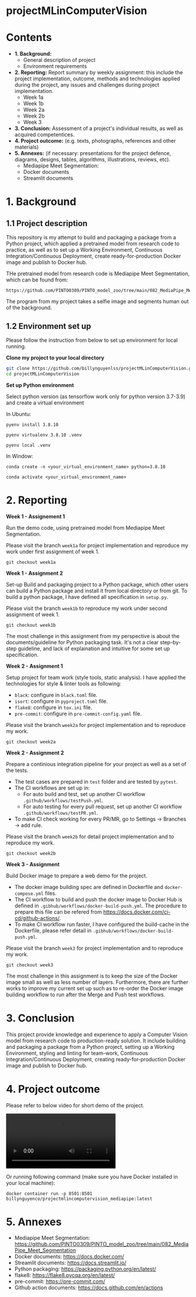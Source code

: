 # projectMLinComputerVision

# Contents

- **1. Background:**
    * General description of project
    * Environment requirements
- **2. Reporting:** Report summary by weekly assignment: this include the project implementation, outcome, methods and technologies applied during the project, any issues and challenges during project implementation.
    * Week 1a
    * Week 1b
    * Week 2a
    * Week 2b
    * Week 3
- **3. Conclusion:** Assessment of a project's individual results, as well as acquired competentices.
- **4. Project outcome:** (e.g. texts, photographs, references and other materials)
- **5. Annexes:**
(if necessary: presentations for the project defence, diagrams, designs, tables, algorithms, illustrations, reviews, etc).
    - Mediapipe Meet Segmentation:
    - Docker documents
    - Streamlit documents

# 1. Background

## 1.1 Project description

This repository is my attempt to build and packaging a package from a Python project, which applied a pretrained model from research code to practice, as well as to set up a Working Environment, Continuous Integration/Continuous Deployment, create ready-for-production Docker image and publish to Docker hub.

THe pretrained model from research code is Mediapipe Meet Segmentation, which can be found from:

```
https://github.com/PINTO0309/PINTO_model_zoo/tree/main/082_MediaPipe_Meet_Segmentation
```
The program from my project takes a selfie image and segments human out of the background.

## 1.2 Environment set up

Please follow the instruction from below to set up environment for local running.

**Clone my project to your local directory**

```bash
git clone https://github.com/billynguyenlss/projectMLinComputerVision.git
cd projectMLinComputerVision
```

**Set up Python environment**

Select python version (as tensorflow work only for python version 3.7-3.9) and create a virtual environment

In Ubuntu:
```
pyenv install 3.8.10

pyenv virtualenv 3.8.10 .venv

pyenv local .venv
```

In Window:
```
conda create -n <your_virtual_environment_name> python=3.8.10

conda activate <your_virtual_environment_name>
```

# 2. Reporting

**Week 1 - Assignement 1**

Run the demo code, using pretrained model from Mediapipe Meet Segmentation.

Please visit the branch `week1a` for project implementation and reproduce my work under first assignment of week 1.

```
git checkout week1a
```

**Week 1 - Assignment 2**

Set-up Build and packaging project to a Python package, which other users can build a Python package and install it from local directory or from git. To build a python package, I have defined all specification in `setup.py`.

Please visit the branch `week1b` to reproduce my work under second assignment of week 1.

```
git checkout week1b
```

The most challenge in this assignment from my perspective is about the documents/guideline for Python packaging task. It's not a clear step-by-step guideline, and lack of explaination and intuitive for some set up specification.

**Week 2 - Assignment 1**

Setup project for team work (style tools, static analysis). I have applied the technologies for style & linter tools as following:
* `black`: configure in `black.toml` file.
* `isort`: configure in `pyproject.toml` file.
* `flake8`: configure in `tox.ini` file.
* `pre-commit`: configure in `pre-commit-config.yaml` file.

Please visit the branch `week2a` for project implementation and to reproduce my work.

```
git checkout week2a
```

**Week 2 - Assignment 2**

Prepare a continious integration pipeline for your project as well as a set of the tests.

* The test cases are prepared in `test` folder and are tested by `pytest`.
* The CI workflows are set up in:
    * For auto build and test, set up another CI workflow `.github/workflows/testPush.yml`.
    * For auto testing for every pull request, set up another CI workflow `.github/workflows/testPR.yml`.
* To make CI check working for every PR/MR, go to Settings -> Branches -> add rule.

Please visit the branch `week2b` for detail project implementation and to reproduce my work.

```
git checkout week2b
```

**Week 3 - Assignment**

Build Docker image to prepare a web demo for the project.

* The docker image building spec are defined in Dockerfile and `docker-compose.yml` files.
* The CI workflow to build and push the docker image to Docker Hub is defined in `.gibhub/workflows/docker-build-push.yml`. The procedure to prepare this file can be refered from https://docs.docker.com/ci-cd/github-actions/.
* To make CI workflow run faster, I have configured the build-cache in the Dockerfile, please refer detail in `.gibhub/workflows/docker-build-push.yml`.

Please visit the branch `week3` for project implementation and to reproduce my work.

```
git checkout week3
```

The most challenge in this assignment is to keep the size of the Docker image small as well as less number of layers. Furthermore, there are further works to improve my current set up such as to re-order the Docker image building workflow to run after the Merge and Push test workflows.

# 3. Conclusion

This project provide knowledge and experience to apply a Computer Vision model from research code to production-ready solution.
It include building and packaging a package from a Python project, setting up a Working Environment, styling and linting for team-work, Continuous Integration/Continuous Deployment, creating ready-for-production Docker image and publish to Docker hub.

# 4. Project outcome

Please refer to below video for short demo of the project.

![docker demo](https://user-images.githubusercontent.com/51374762/156072280-4b01cfaa-b14c-4167-8e80-ee40423cad69.mp4)

Or running following command (make sure you have Docker installed in your local machine):

```
docker container run -p 8501:8501 billynguyenco/projectmlincomputervision_mediapipe:latest
```

# 5. Annexes
- Mediapipe Meet Segmentation: https://github.com/PINTO0309/PINTO_model_zoo/tree/main/082_MediaPipe_Meet_Segmentation
- Docker documents: https://docs.docker.com/
- Streamlit documents: https://docs.streamlit.io/
- Python packaging: https://packaging.python.org/en/latest/
- flake8: https://flake8.pycqa.org/en/latest/
- pre-commit: https://pre-commit.com/
- Github action documents: https://docs.github.com/en/actions
